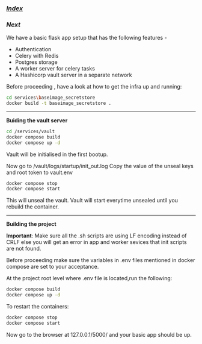 ### [_Index_](../README.md)
### _Next_

We have a basic flask app setup that has the following features -

- Authentication
- Celery with Redis
- Postgres storage
- A worker server for celery tasks
- A Hashicorp vault server in a separate network

Before proceeding , have a look at how to get the infra up and running:

```sh
cd services\baseimage_secretstore
docker build -t baseimage_secretstore .
```

----------------------------------------------------
**Buiding the vault server**
```sh
cd /services/vault
docker compose build
docker compose up -d
```
Vault will be initialised in the first bootup.

Now go to /vault/logs/startup/init_out.log
Copy the value of the unseal keys and root token to vault.env

```sh
docker compose stop
docker compose start
```

This will unseal the vault. Vault will start everytime unsealed until you rebuild the container.

---------------------------------------------------

**Building the project**

**Important**: Make sure all the .sh scripts are using LF encoding instead of CRLF else you will get an error in app and worker sevices that init scripts are not found.

Before proceeding make sure the variables in .env files mentioned in docker compose are set to your acceptance.

At the project root level where .env file is located,run the following:

```sh
docker compose build
docker compose up -d
```

To restart the containers:
```sh
docker compose stop
docker compose start
```

Now go to the browser at 127.0.0.1/5000/ and your basic app should be up.